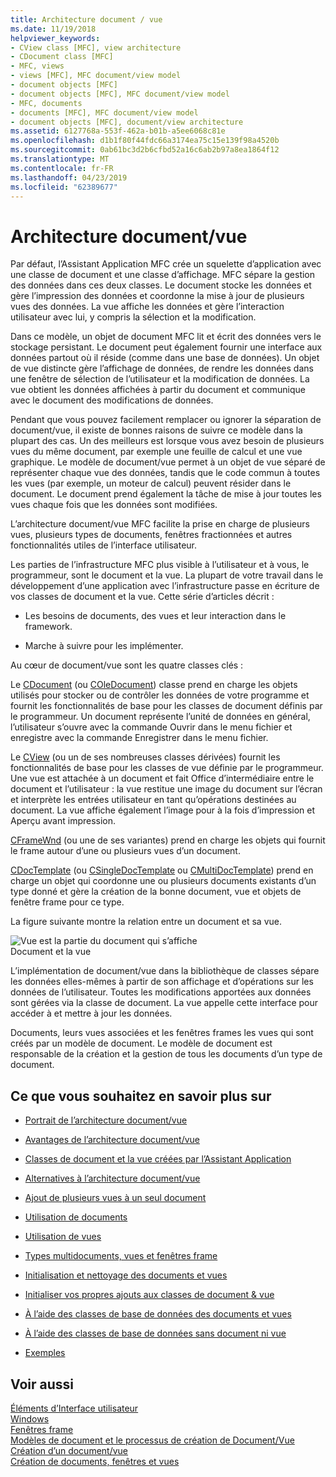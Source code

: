 ```yaml
---
title: Architecture document / vue
ms.date: 11/19/2018
helpviewer_keywords:
- CView class [MFC], view architecture
- CDocument class [MFC]
- MFC, views
- views [MFC], MFC document/view model
- document objects [MFC]
- document objects [MFC], MFC document/view model
- MFC, documents
- documents [MFC], MFC document/view model
- document objects [MFC], document/view architecture
ms.assetid: 6127768a-553f-462a-b01b-a5ee6068c81e
ms.openlocfilehash: d1b1f80f44fdc66a3174ea75c15e139f98a4520b
ms.sourcegitcommit: 0ab61bc3d2b6cfbd52a16c6ab2b97a8ea1864f12
ms.translationtype: MT
ms.contentlocale: fr-FR
ms.lasthandoff: 04/23/2019
ms.locfileid: "62389677"
---
```

# <a name="documentview-architecture"></a>Architecture document/vue

Par défaut, l’Assistant Application MFC crée un squelette d’application avec une classe de document et une classe d’affichage. MFC sépare la gestion des données dans ces deux classes. Le document stocke les données et gère l’impression des données et coordonne la mise à jour de plusieurs vues des données. La vue affiche les données et gère l’interaction utilisateur avec lui, y compris la sélection et la modification.

Dans ce modèle, un objet de document MFC lit et écrit des données vers le stockage persistant. Le document peut également fournir une interface aux données partout où il réside (comme dans une base de données). Un objet de vue distincte gère l’affichage de données, de rendre les données dans une fenêtre de sélection de l’utilisateur et la modification de données. La vue obtient les données affichées à partir du document et communique avec le document des modifications de données.

Pendant que vous pouvez facilement remplacer ou ignorer la séparation de document/vue, il existe de bonnes raisons de suivre ce modèle dans la plupart des cas. Un des meilleurs est lorsque vous avez besoin de plusieurs vues du même document, par exemple une feuille de calcul et une vue graphique. Le modèle de document/vue permet à un objet de vue séparé de représenter chaque vue des données, tandis que le code commun à toutes les vues (par exemple, un moteur de calcul) peuvent résider dans le document. Le document prend également la tâche de mise à jour toutes les vues chaque fois que les données sont modifiées.

L’architecture document/vue MFC facilite la prise en charge de plusieurs vues, plusieurs types de documents, fenêtres fractionnées et autres fonctionnalités utiles de l’interface utilisateur.

Les parties de l’infrastructure MFC plus visible à l’utilisateur et à vous, le programmeur, sont le document et la vue. La plupart de votre travail dans le développement d’une application avec l’infrastructure passe en écriture de vos classes de document et la vue. Cette série d’articles décrit :

- Les besoins de documents, des vues et leur interaction dans le framework.

- Marche à suivre pour les implémenter.

Au cœur de document/vue sont les quatre classes clés :

Le [CDocument](../mfc/reference/cdocument-class.md) (ou [COleDocument](../mfc/reference/coledocument-class.md)) classe prend en charge les objets utilisés pour stocker ou de contrôler les données de votre programme et fournit les fonctionnalités de base pour les classes de document définis par le programmeur. Un document représente l’unité de données en général, l’utilisateur s’ouvre avec la commande Ouvrir dans le menu fichier et enregistre avec la commande Enregistrer dans le menu fichier.

Le [CView](../mfc/reference/cview-class.md) (ou un de ses nombreuses classes dérivées) fournit les fonctionnalités de base pour les classes de vue définie par le programmeur. Une vue est attachée à un document et fait Office d’intermédiaire entre le document et l’utilisateur : la vue restitue une image du document sur l’écran et interprète les entrées utilisateur en tant qu’opérations destinées au document. La vue affiche également l’image pour à la fois d’impression et Aperçu avant impression.

[CFrameWnd](../mfc/reference/cframewnd-class.md) (ou une de ses variantes) prend en charge les objets qui fournit le frame autour d’une ou plusieurs vues d’un document.

[CDocTemplate](../mfc/reference/cdoctemplate-class.md) (ou [CSingleDocTemplate](../mfc/reference/csingledoctemplate-class.md) ou [CMultiDocTemplate](../mfc/reference/cmultidoctemplate-class.md)) prend en charge un objet qui coordonne une ou plusieurs documents existants d’un type donné et gère la création de la bonne document, vue et objets de fenêtre frame pour ce type.

La figure suivante montre la relation entre un document et sa vue.

![Vue est la partie du document qui s’affiche](../mfc/media/vc379n1.gif "vue est la partie du document qui s’affiche") <br/>
Document et la vue

L’implémentation de document/vue dans la bibliothèque de classes sépare les données elles-mêmes à partir de son affichage et d’opérations sur les données de l’utilisateur. Toutes les modifications apportées aux données sont gérées via la classe de document. La vue appelle cette interface pour accéder à et mettre à jour les données.

Documents, leurs vues associées et les fenêtres frames les vues qui sont créés par un modèle de document. Le modèle de document est responsable de la création et la gestion de tous les documents d’un type de document.

## <a name="what-do-you-want-to-know-more-about"></a>Ce que vous souhaitez en savoir plus sur

- [Portrait de l’architecture document/vue](../mfc/a-portrait-of-the-document-view-architecture.md)

- [Avantages de l’architecture document/vue](../mfc/advantages-of-the-document-view-architecture.md)

- [Classes de document et la vue créées par l’Assistant Application](../mfc/document-and-view-classes-created-by-the-mfc-application-wizard.md)

- [Alternatives à l’architecture document/vue](../mfc/alternatives-to-the-document-view-architecture.md)

- [Ajout de plusieurs vues à un seul document](../mfc/adding-multiple-views-to-a-single-document.md)

- [Utilisation de documents](../mfc/using-documents.md)

- [Utilisation de vues](../mfc/using-views.md)

- [Types multidocuments, vues et fenêtres frame](../mfc/multiple-document-types-views-and-frame-windows.md)

- [Initialisation et nettoyage des documents et vues](../mfc/initializing-and-cleaning-up-documents-and-views.md)

- [Initialiser vos propres ajouts aux classes de document & vue](../mfc/creating-new-documents-windows-and-views.md)

- [À l’aide des classes de base de données des documents et vues](../data/mfc-using-database-classes-with-documents-and-views.md)

- [À l’aide des classes de base de données sans document ni vue](../data/mfc-using-database-classes-without-documents-and-views.md)

- [Exemples](../overview/visual-cpp-samples.md)

## <a name="see-also"></a>Voir aussi

[Éléments d’Interface utilisateur](../mfc/user-interface-elements-mfc.md)<br/>
[Windows](../mfc/windows.md)<br/>
[Fenêtres frame](../mfc/frame-windows.md)<br/>
[Modèles de document et le processus de création de Document/Vue](../mfc/document-templates-and-the-document-view-creation-process.md)<br/>
[Création d’un document/vue](../mfc/document-view-creation.md)<br/>
[Création de documents, fenêtres et vues](../mfc/creating-new-documents-windows-and-views.md)
